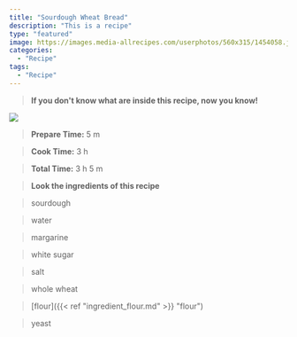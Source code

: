```yaml
---
title: "Sourdough Wheat Bread"
description: "This is a recipe"
type: "featured"
image: https://images.media-allrecipes.com/userphotos/560x315/1454058.jpg
categories: 
  - "Recipe"
tags: 
  - "Recipe"
---
```



>**If you don't know what are inside this recipe, now you know!**

![](../images/Recipes-Banner.jpg)
> **Prepare Time:** 5 m


> **Cook Time:** 3 h


> **Total Time:** 3 h 5 m

> **Look the ingredients of this recipe**

> sourdough

> water

> margarine

> white sugar

> salt

> whole wheat

> [flour]({{< ref "ingredient_flour.md" >}} "flour")

> yeast

